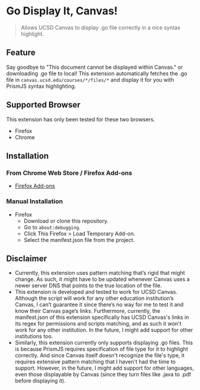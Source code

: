 # Go Display It, Canvas!

> Allows UCSD Canvas to display .go file correctly in a nice syntax highlight.

## Feature
Say goodbye to "This document cannot be displayed within Canvas." or downloading .go file to local! This extension automatically fetches the .go file in `canvas.ucsd.edu/courses/*/files/*` and display it for you with PrismJS syntax highlighting.

## Supported Browser
This extension has only been tested for these two browsers.
- Firefox
- Chrome

## Installation
### From Chrome Web Store / Firefox Add-ons
- [Firefox Add-ons](https://addons.mozilla.org/en-US/firefox/addon/go-display-it-canvas/)

### Manual Installation
- Firefox
  - Download or clone this repository.
  - Go to `about:debugging`.
  - Click This Firefox > Load Temporary Add-on.
  - Select the manifest.json file from the project.

## Disclaimer
- Currently, this extension uses pattern matching that’s rigid that might change. As such, it might have to be updated whenever Canvas uses a newer server DNS that points to the true location of the file.
- This extension is developed and tested to work for UCSD Canvas. Although the script will work for any other education institution’s Canvas, I can’t guarantee it since there’s no way for me to test it and know their Canvas page’s links. Furthermore, currently, the manifest.json of this extension specifically has UCSD Canvas's links in its regex for permissions and scripts matching, and as such it won't work for any other institution. In the future, I might add support for other institutions too.
- Similarly, this extension currently only supports displaying .go files. This is because PrismJS requires specification of file type for it to highlight correctly. And since Canvas itself doesn't recognize the file's type, it requires extensive pattern matching that I haven't had the time to support. However, in the future, I might add support for other languages, even those displayable by Canvas (since they turn files like .java to .pdf before displaying it).
